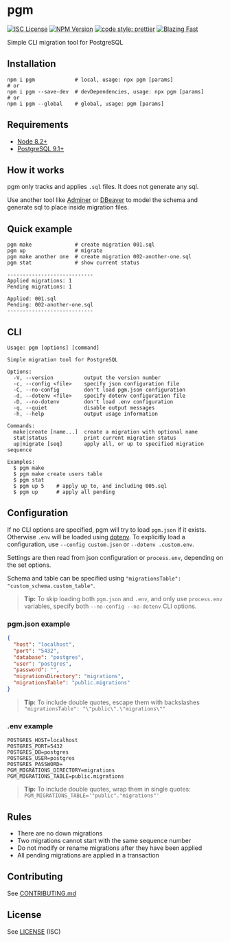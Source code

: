 # pgm

[![ISC License](https://img.shields.io/npm/l/pgm.svg?style=flat)](https://opensource.org/licenses/ISC) [![NPM Version](http://img.shields.io/npm/v/pgm.svg?style=flat)](https://www.npmjs.org/package/pgm) [![code style: prettier](https://img.shields.io/badge/code_style-prettier-ff69b4.svg?style=flat)](https://github.com/prettier/prettier) [![Blazing Fast](https://img.shields.io/badge/speed-blazing%20%F0%9F%94%A5-brightgreen.svg?style=flat)](https://twitter.com/acdlite/status/974390255393505280)

Simple CLI migration tool for PostgreSQL

## Installation

```shell
npm i pgm             # local, usage: npx pgm [params]
# or
npm i pgm --save-dev  # devDependencies, usage: npx pgm [params]
# or
npm i pgm --global    # global, usage: pgm [params]
```

## Requirements

- [Node 8.2+](https://nodejs.org/en/)
- [PostgreSQL 9.1+](https://www.postgresql.org/)

## How it works

pgm only tracks and applies `.sql` files. It does not generate any sql.

Use another tool like [Adminer](https://www.adminer.org/) or [DBeaver](https://dbeaver.io/) to model the schema and generate sql to place inside migration files.

## Quick example

```shell
pgm make              # create migration 001.sql
pgm up                # migrate
pgm make another one  # create migration 002-another-one.sql
pgm stat              # show current status

----------------------------
Applied migrations: 1
Pending migrations: 1

Applied: 001.sql
Pending: 002-another-one.sql
----------------------------
```

## CLI

```
Usage: pgm [options] [command]

Simple migration tool for PostgreSQL

Options:
  -V, --version          output the version number
  -c, --config <file>    specify json configuration file
  -C, --no-config        don't load pgm.json configuration
  -d, --dotenv <file>    specify dotenv configuration file
  -D, --no-dotenv        don't load .env configuration
  -q, --quiet            disable output messages
  -h, --help             output usage information

Commands:
  make|create [name...]  create a migration with optional name
  stat|status            print current migration status
  up|migrate [seq]       apply all, or up to specified migration sequence

Examples:
  $ pgm make
  $ pgm make create users table
  $ pgm stat
  $ pgm up 5    # apply up to, and including 005.sql
  $ pgm up      # apply all pending
```

## Configuration

If no CLI options are specified, pgm will try to load `pgm.json` if it exists. Otherwise `.env` will be loaded using [dotenv](https://www.npmjs.com/package/dotenv).
To explicitly load a configuration, use `--config custom.json` or `--dotenv .custom.env`.

Settings are then read from json configuration or `process.env`, depending on the set options.

Schema and table can be specified using `"migrationsTable": "custom_schema.custom_table"`.

> **Tip:** To skip loading both `pgm.json` and `.env`, and only use `process.env` variables, specify both `--no-config --no-dotenv` CLI options.

### pgm.json example

```json
{
  "host": "localhost",
  "port": "5432",
  "database": "postgres",
  "user": "postgres",
  "password": "",
  "migrationsDirectory": "migrations",
  "migrationsTable": "public.migrations"
}
```

> **Tip:** To include double quotes, escape them with backslashes `"migrationsTable": "\"public\".\"migrations\""`

### .env example

```
POSTGRES_HOST=localhost
POSTGRES_PORT=5432
POSTGRES_DB=postgres
POSTGRES_USER=postgres
POSTGRES_PASSWORD=
PGM_MIGRATIONS_DIRECTORY=migrations
PGM_MIGRATIONS_TABLE=public.migrations
```

> **Tip:** To include double quotes, wrap them in single quotes: `PGM_MIGRATIONS_TABLE='"public"."migrations"'`

## Rules

- There are no down migrations
- Two migrations cannot start with the same sequence number
- Do not modify or rename migrations after they have been applied
- All pending migrations are applied in a transaction

## Contributing

See [CONTRIBUTING.md](CONTRIBUTING.md)

## License

See [LICENSE](LICENSE) (ISC)
